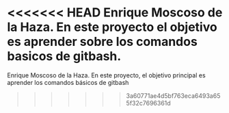 <<<<<<< HEAD
Enrique Moscoso de la Haza. En este proyecto el objetivo es aprender sobre los comandos basicos de gitbash.
=======
Enrique Moscoso de la Haza. En este proyecto, el objetivo principal es aprender los comandos básicos de gitbash
>>>>>>> 3a60771ae4d5bf763eca6493a655f32c7696361d
